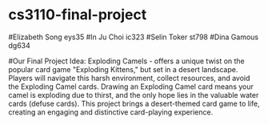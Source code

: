 # cs3110-final-project

#Elizabeth Song eys35
#In Ju Choi ic323
#Selin Toker st798
#Dina Gamous dg634

#Our Final Project Idea: Exploding Camels - offers a unique twist on the popular card game "Exploding Kittens," but set in a desert landscape. Players will navigate this harsh environment, collect resources, and avoid the Exploding Camel cards. Drawing an Exploding Camel card means your camel is exploding due to thirst, and the only hope lies in the valuable water cards (defuse cards). This project brings a desert-themed card game to life, creating an engaging and distinctive card-playing experience.
